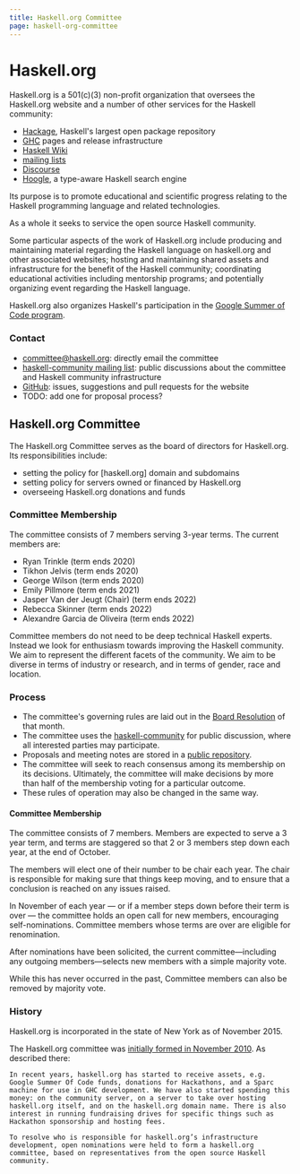 ```yaml
---
title: Haskell.org Committee
page: haskell-org-committee
---
```


# Haskell.org

Haskell.org is a 501(c)(3) non-profit organization that oversees the Haskell.org website and a number of other services for the Haskell community:

  * [Hackage], Haskell's largest open package repository
  * [GHC] pages and release infrastructure
  * [Haskell Wiki][wiki]
  * [mailing lists][mailing]
  * [Discourse][discourse]
  * [Hoogle], a type-aware Haskell search engine

Its purpose is to promote educational and scientific progress relating to the Haskell programming language and related technologies.

As a whole it seeks to service the open source Haskell community.

Some particular aspects of the work of Haskell.org include producing and maintaining material regarding the Haskell language on haskell.org and other associated websites; hosting and maintaining shared assets and infrastructure for the benefit of the Haskell community; coordinating educational activities including mentorship programs; and potentially organizing event regarding the Haskell language.

Haskell.org also organizes Haskell's participation in  the [Google Summer of Code program][gsoc].

### Contact

  * [committee@haskell.org][email]: directly email the committee
  * [haskell-community mailing list][list]: public discussions about the committee and Haskell community infrastructure
  * [GitHub][github]: issues, suggestions and pull requests for the website
  * TODO: add one for proposal process?


## Haskell.org Committee

The Haskell.org Committee serves as the board of directors for Haskell.org. Its responsibilities include:

  * setting the policy for [haskell.org] domain and subdomains
  * setting policy for servers owned or financed by Haskell.org
  * overseeing Haskell.org donations and funds

### Committee Membership

The committee consists of 7 members serving 3-year terms. The current members are:

  * Ryan Trinkle (term ends 2020)
  * Tikhon Jelvis (term ends 2020)
  * George Wilson (term ends 2020)
  * Emily Pillmore (term ends 2021)
  * Jasper Van der Jeugt (Chair) (term ends 2022)
  * Rebecca Skinner (term ends 2022)
  * Alexandre Garcia de Oliveira (term ends 2022)

Committee members do not need to be deep technical Haskell experts.  Instead we look for enthusiasm towards improving the Haskell community.  We aim to represent the different facets of the community.  We aim to be diverse in terms of industry or research, and in terms of gender, race and location.

### Process

* The committee's governing rules are laid out in the [Board Resolution](https://wiki.haskell.org/wikiupload/9/9c/Haskell-org-board-res.pdf) of that month.
* The committee uses the [haskell-community][list] for public discussion, where all interested parties may participate.
* Proposals and meeting notes are stored in a [public repository][repo].
* The committee will seek to reach consensus among its membership on its decisions. Ultimately, the committee will make decisions by more than half of the membership voting for a particular outcome.
* These rules of operation may also be changed in the same way.

#### Committee Membership

The committee consists of 7 members. Members are expected to serve a 3 year term, and terms are staggered so that 2 or 3 members step down each year, at the end of October.

The members will elect one of their number to be chair each year. The chair is responsible for making sure that things keep moving, and to ensure that a conclusion is reached on any issues raised.

In November of each year — or if a member steps down before their term is over — the committee holds an open call for new members, encouraging self-nominations. Committee members whose terms are over are eligible for renomination.

After nominations have been solicited, the current committee—including any outgoing members—selects new members with a simple majority vote.

While this has never occurred in the past, Committee members can also be removed by majority vote.


### History

Haskell.org is incorporated in the state of New York as of November 2015.

The Haskell.org committee was [initially formed in November 2010](https://mail.haskell.org/pipermail/haskell/2010-November/022375.html). As described there:

    In recent years, haskell.org has started to receive assets, e.g. Google Summer Of Code funds, donations for Hackathons, and a Sparc machine for use in GHC development. We have also started spending this money: on the community server, on a server to take over hosting haskell.org itself, and on the haskell.org domain name. There is also interest in running fundraising drives for specific things such as Hackathon sponsorship and hosting fees.

    To resolve who is responsible for haskell.org’s infrastructure development, open nominations were held to form a haskell.org committee, based on representatives from the open source Haskell community.

[discourse]: https://discourse.haskell.org
[email]: mailto:committeee@haskell.org
[Hackage]: https://hackage.haskell.org/
[Hoogle]: https://hoogle.haskell.org/
[GHC]: https://www.haskell.org/ghc/
[github]: https://github.com/haskell-infra/www.haskell.org/
[list]: https://mail.haskell.org/cgi-bin/mailman/listinfo/haskell-community
[mailing]: https://www.haskell.org/mailing-lists/
[repo]: https://github.com/haskell-org/committee
[gsoc]: https://summer.haskell.org/
[wiki]: https://wiki.haskell.org/Haskell
